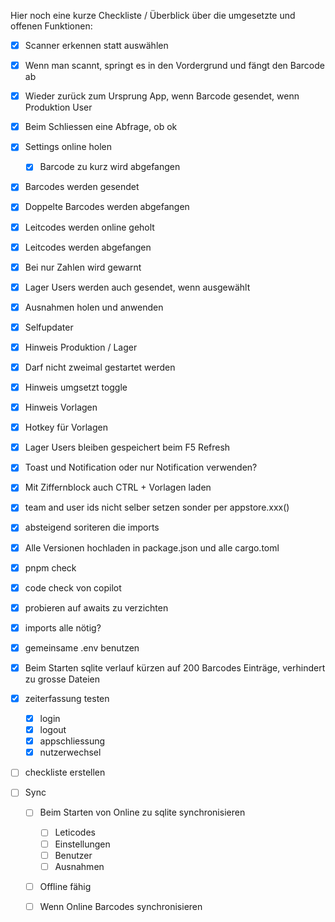 Hier noch eine kurze Checkliste / Überblick über die umgesetzte und offenen Funktionen:
* [x] Scanner erkennen statt auswählen
* [x] Wenn man scannt, springt es in den Vordergrund und fängt den Barcode ab
* [x] Wieder zurück zum Ursprung App, wenn Barcode gesendet, wenn Produktion User
* [x] Beim Schliessen eine Abfrage, ob ok
* [x] Settings online holen 
    - [x] Barcode zu kurz wird abgefangen
* [x] Barcodes werden gesendet
* [x] Doppelte Barcodes werden abgefangen
* [x] Leitcodes werden online geholt
* [x] Leitcodes werden abgefangen
* [x] Bei nur Zahlen wird gewarnt
* [x] Lager Users werden auch gesendet, wenn ausgewählt
* [x] Ausnahmen holen und anwenden
* [x] Selfupdater
* [x] Hinweis Produktion / Lager
* [x] Darf nicht zweimal gestartet werden
* [x] Hinweis umgsetzt toggle
* [x] Hinweis Vorlagen
* [x] Hotkey für Vorlagen
* [x] Lager Users bleiben gespeichert beim F5 Refresh
* [x] Toast und Notification oder nur Notification verwenden?
* [x] Mit Ziffernblock auch CTRL + Vorlagen laden
* [x] team and user ids nicht selber setzen sonder per appstore.xxx()
* [x] absteigend soriteren die imports
* [x] Alle Versionen hochladen in package.json und alle cargo.toml
* [x] pnpm check
* [x] code check von copilot
* [x] probieren auf awaits zu verzichten
* [x] imports alle nötig?
* [x] gemeinsame .env benutzen
* [x] Beim Starten sqlite verlauf kürzen auf 200 Barcodes Einträge, verhindert zu grosse Dateien

* [x] zeiterfassung testen
    * [x] login
    * [x] logout
    * [x] appschliessung
    * [x] nutzerwechsel

* [ ] checkliste erstellen

* [ ] Sync
    - [ ] Beim Starten von Online zu sqlite synchronisieren
        - [ ] Leticodes
        - [ ] Einstellungen
        - [ ] Benutzer
        - [ ] Ausnahmen
    - [ ] Offline fähig
    - [ ] Wenn Online Barcodes synchronisieren

